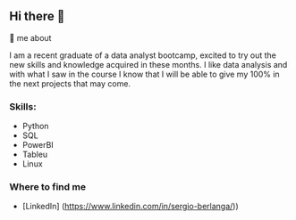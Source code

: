 ## Hi there 👋

<!--
**sergio7719/sergio7719** is a ✨ _special_ ✨ repository because its `README.md` (this file) appears on your GitHub profile.-->

 💬  me about 

 I am a recent graduate of a data analyst bootcamp, excited to try out the new skills and knowledge acquired in these months. I like data analysis and with what I saw in the course I know that I will be able to give my 100% in the next projects that may come.

### Skills:

* Python
* SQL
* PowerBI
* Tableu
* Linux
  
 ### Where to find me

 - [LinkedIn] (https://www.linkedin.com/in/sergio-berlanga/))
 
